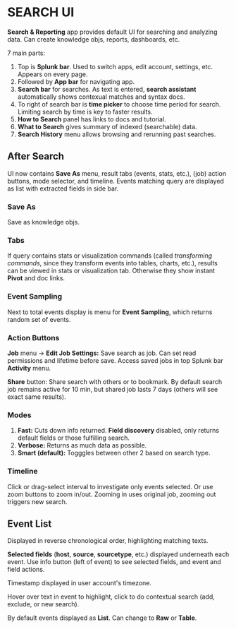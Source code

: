 # SEARCH UI

**Search & Reporting** app provides default UI for searching and analyzing data. Can create knowledge objs, reports, dashboards, etc.

7 main parts:

1. Top is **Splunk bar**. Used to switch apps, edit account, settings, etc. Appears on every page.
2. Followed by **App bar** for navigating app.
3. **Search bar** for searches. As text is entered, **search assistant** automatically shows contexual matches and syntax docs.
4. To right of search bar is **time picker** to choose time period for search. Limiting search by time is key to faster results.
5. **How to Search** panel has links to docs and tutorial.
6. **What to Search** gives summary of indexed (searchable) data.
7. **Search History** menu allows browsing and rerunning past searches.

## After Search

UI now contains **Save As** menu, result tabs (events, stats, etc.), (job) action buttons, mode selector, and timeline. Events matching query are displayed as list with extracted fields in side bar.

### Save As

Save as knowledge objs.

### Tabs

If query contains stats or visualization commands (called _transforming commands_, since they transform events into tables, charts, etc.), results can be viewed in stats or visualization tab. Otherwise they show instant **Pivot** and doc links.

### Event Sampling

Next to total events display is menu for **Event Sampling**, which returns random set of events.

### Action Buttons

**Job** menu -> **Edit Job Settings:** Save search as job. Can set read permissions and lifetime before save. Access saved jobs in top Splunk bar **Activity** menu.

**Share** button: Share search with others or to bookmark. By default search job remains active for 10 min, but shared job lasts 7 days (others will see exact same results).

### Modes

1. **Fast:** Cuts down info returned. **Field discovery** disabled, only returns default fields or those fulfilling search.
2. **Verbose:** Returns as much data as possible.
3. **Smart (default):** Togggles between other 2 based on search type.

### Timeline

Click or drag-select interval to investigate only events selected. Or use zoom buttons to zoom in/out. Zooming in uses original job, zooming out triggers new search.

## Event List

Displayed in reverse chronological order, highlighting matching texts.

**Selected fields** (**host**, **source**, **sourcetype**, etc.) displayed underneath each event. Use info button (left of event) to see selected fields, and event and field actions.

Timestamp displayed in user account's timezone.

Hover over text in event to highlight, click to do contextual search (add, exclude, or new search).

By default events displayed as **List**. Can change to **Raw** or **Table**.
